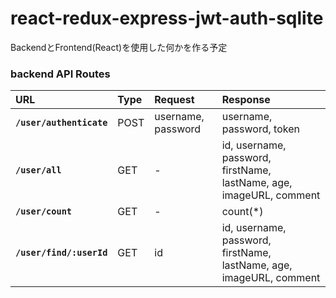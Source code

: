 # react-redux-express-jwt-auth-sqlite
BackendとFrontend(React)を使用した何かを作る予定



### backend API Routes

|URL|Type|Request|Response
|:---|:---|:-----|:-----|
|**`/user/authenticate`**|POST|username, password|username, password, token
|**`/user/all`**|GET|-|id, username, password, firstName, lastName, age, imageURL, comment
|**`/user/count`**|GET|-|count(*)
|**`/user/find/:userId`**|GET|id|id, username, password, firstName, lastName, age, imageURL, comment
